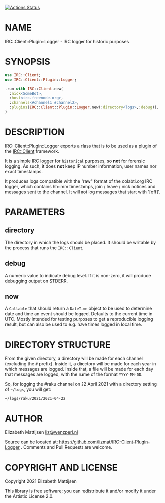 [![Actions Status](https://github.com/lizmat/IRC-Client-Plugin-Logger/workflows/test/badge.svg)](https://github.com/lizmat/IRC-Client-Plugin-Logger/actions)

NAME
====

IRC::Client::Plugin::Logger - IRC logger for historic purposes

SYNOPSIS
========

```raku
use IRC::Client;
use IRC::Client::Plugin::Logger;

.run with IRC::Client.new(
  :nick<SomeBot>,
  :host<irc.freenode.org>,
  :channels<#channel1 #channel2>,
  :plugins(IRC::Client::Plugin::Logger.new(:directory<logs>,:debug)),
)
```

DESCRIPTION
===========

IRC::Client::Plugin::Logger exports a class that is to be used as a plugin of the [IRC::Client](IRC::Client) framework.

It is a simple IRC logger for `historical` purposes, so **not** for forensic logging. As such, it does **not** keep IP number information, user names nor exact timestamps.

It produces logs compatible with the "raw" format of the colabti.org IRC logger, which contains hh::mm timestamps, join / leave / nick notices and messages sent to the channel. It will not log messages that start with '[off]'.

PARAMETERS
==========

directory
---------

The directory in which the logs should be placed. It should be writable by the process that runs the `IRC::Client`.

debug
-----

A numeric value to indicate debug level. If it is non-zero, it will produce debugging output on STDERR.

now
---

A `Callable` that should return a `DateTime` object to be used to determine date and time an event should be logged. Defaults to the current time in UTC. Mostly intended for testing purposes to get a reproducible logging result, but can also be used to e.g. have times logged in local time.

DIRECTORY STRUCTURE
===================

From the given directory, a directory will be made for each channel (excluding the `#` prefix). Inside it, a directory will be made for each year in which messages are logged. Inside that, a file will be made for each day that messages are logged, with the name of the format `YYYY-MM-DD`.

So, for logging the #raku channel on 22 April 2021 with a directory setting of `~/logs`, you will get:

    ~/logs/raku/2021/2021-04-22

AUTHOR
======

Elizabeth Mattijsen <liz@wenzperl.nl>

Source can be located at: https://github.com/lizmat/IRC-Client-Plugin-Logger . Comments and Pull Requests are welcome.

COPYRIGHT AND LICENSE
=====================

Copyright 2021 Elizabeth Mattijsen

This library is free software; you can redistribute it and/or modify it under the Artistic License 2.0.

